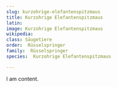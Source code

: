 ```yaml
---
slug: kurzohrige-elefantenspitzmaus
title: Kurzohrige Elefantenspitzmaus
latin:
image: Kurzohrige Elefantenspitzmaus
wikipedia: 
class: Säugetiere
order:  Rüsselspringer
family:  Rüsselspringer
species:  Kurzohrige Elefantenspitzmaus

---
```


I am content.
